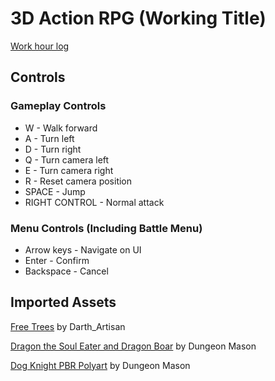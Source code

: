 # 3D Action RPG (Working Title)

[Work hour log](https://docs.google.com/spreadsheets/d/1qLNH6v6nsS0cSMAlTaJ9XpoMpUm4Qp9qEh6FqLgrrAQ/edit?usp=sharing)

## Controls

### Gameplay Controls

* W - Walk forward
* A - Turn left
* D - Turn right
* Q - Turn camera left
* E - Turn camera right
* R - Reset camera position
* SPACE - Jump
* RIGHT CONTROL - Normal attack

### Menu Controls (Including Battle Menu)

* Arrow keys - Navigate on UI
* Enter - Confirm
* Backspace - Cancel

## Imported Assets

[Free Trees](https://assetstore.unity.com/packages/3d/vegetation/trees/free-trees-103208) by Darth_Artisan

[Dragon the Soul Eater and Dragon Boar](https://assetstore.unity.com/packages/3d/characters/creatures/dragon-the-soul-eater-and-dragon-boar-77121) by Dungeon Mason

[Dog Knight PBR Polyart](https://assetstore.unity.com/packages/3d/characters/animals/dog-knight-pbr-polyart-135227) by Dungeon Mason